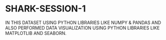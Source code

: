 # SHARK-SESSION-1
IN THIS DATASET USING PYTHON LIBRARIES LIKE NUMPY & PANDAS AND ALSO PERFORMED DATA VISUALIZATION USING PYTHON LIBRARIES LIKE MATPLOTLIB AND SEABORN.
